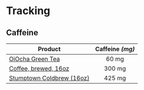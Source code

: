 # Tracking

## Caffeine

| Product                                                                                                                         | Caffeine *(mg)* |
|---------------------------------------------------------------------------------------------------------------------------------|:---------------:|
| [OiOcha Green Tea](http://www.caffeineinformer.com/caffeine-content/oi-ocha-green-tea)                                          |      60 mg      |
| [Coffee, brewed, 16oz](http://www.mayoclinic.org/healthy-lifestyle/nutrition-and-healthy-eating/in-depth/caffeine/art-20049372) |     300 mg      |
| [Stumptown Coldbrew (16oz)](http://www.caffeineinformer.com/caffeine-content/stumptown-coffee-cold-brew)                        |     425 mg      |
